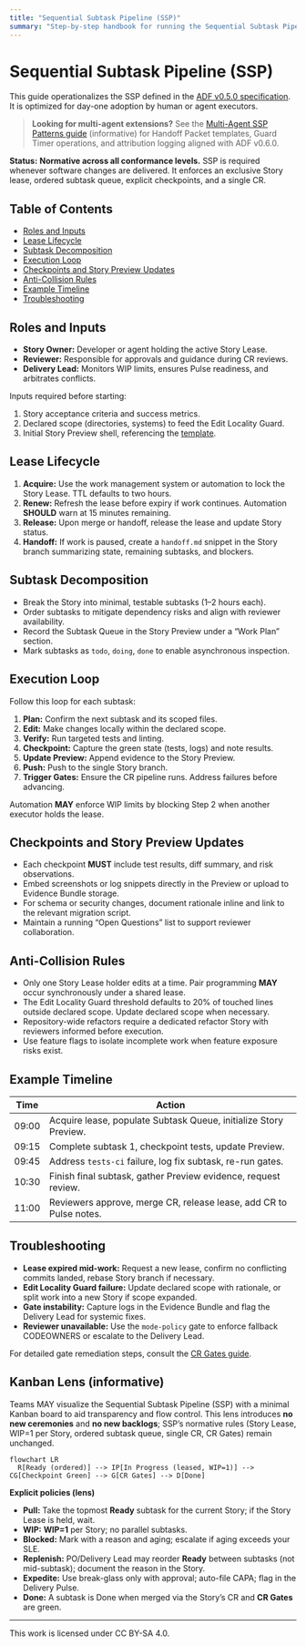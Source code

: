 ```yaml
---
title: "Sequential Subtask Pipeline (SSP)"
summary: "Step-by-step handbook for running the Sequential Subtask Pipeline with lease semantics and anti-collision controls."
---
```


# Sequential Subtask Pipeline (SSP)

This guide operationalizes the SSP defined in the [ADF v0.5.0 specification](../specs/adf-spec-v0.5.0.md#2-sequential-subtask-pipeline-ssp). It is optimized for day-one adoption by human or agent executors.

> **Looking for multi-agent extensions?** See the [Multi-Agent SSP Patterns guide](../guides/multi-agent-patterns.md) (informative) for Handoff Packet templates, Guard Timer operations, and attribution logging aligned with ADF v0.6.0.

**Status:** **Normative across all conformance levels.** SSP is required whenever software changes are delivered. It enforces an exclusive Story lease, ordered subtask queue, explicit checkpoints, and a single CR.

## Table of Contents
- [Roles and Inputs](#roles-and-inputs)
- [Lease Lifecycle](#lease-lifecycle)
- [Subtask Decomposition](#subtask-decomposition)
- [Execution Loop](#execution-loop)
- [Checkpoints and Story Preview Updates](#checkpoints-and-story-preview-updates)
- [Anti-Collision Rules](#anti-collision-rules)
- [Example Timeline](#example-timeline)
- [Troubleshooting](#troubleshooting)

## Roles and Inputs

- **Story Owner:** Developer or agent holding the active Story Lease.
- **Reviewer:** Responsible for approvals and guidance during CR reviews.
- **Delivery Lead:** Monitors WIP limits, ensures Pulse readiness, and arbitrates conflicts.

Inputs required before starting:

1. Story acceptance criteria and success metrics.
2. Declared scope (directories, systems) to feed the Edit Locality Guard.
3. Initial Story Preview shell, referencing the [template](../templates/story-preview.md).

## Lease Lifecycle

1. **Acquire:** Use the work management system or automation to lock the Story Lease. TTL defaults to two hours.
2. **Renew:** Refresh the lease before expiry if work continues. Automation **SHOULD** warn at 15 minutes remaining.
3. **Release:** Upon merge or handoff, release the lease and update Story status.
4. **Handoff:** If work is paused, create a `handoff.md` snippet in the Story branch summarizing state, remaining subtasks, and blockers.

## Subtask Decomposition

- Break the Story into minimal, testable subtasks (1–2 hours each).
- Order subtasks to mitigate dependency risks and align with reviewer availability.
- Record the Subtask Queue in the Story Preview under a “Work Plan” section.
- Mark subtasks as `todo`, `doing`, `done` to enable asynchronous inspection.

## Execution Loop

Follow this loop for each subtask:

1. **Plan:** Confirm the next subtask and its scoped files.
2. **Edit:** Make changes locally within the declared scope.
3. **Verify:** Run targeted tests and linting.
4. **Checkpoint:** Capture the green state (tests, logs) and note results.
5. **Update Preview:** Append evidence to the Story Preview.
6. **Push:** Push to the single Story branch.
7. **Trigger Gates:** Ensure the CR pipeline runs. Address failures before advancing.

Automation **MAY** enforce WIP limits by blocking Step 2 when another executor holds the lease.

## Checkpoints and Story Preview Updates

- Each checkpoint **MUST** include test results, diff summary, and risk observations.
- Embed screenshots or log snippets directly in the Preview or upload to Evidence Bundle storage.
- For schema or security changes, document rationale inline and link to the relevant migration script.
- Maintain a running “Open Questions” list to support reviewer collaboration.

## Anti-Collision Rules

- Only one Story Lease holder edits at a time. Pair programming **MAY** occur synchronously under a shared lease.
- The Edit Locality Guard threshold defaults to 20% of touched lines outside declared scope. Update declared scope when necessary.
- Repository-wide refactors require a dedicated refactor Story with reviewers informed before execution.
- Use feature flags to isolate incomplete work when feature exposure risks exist.

## Example Timeline

| Time | Action |
| --- | --- |
| 09:00 | Acquire lease, populate Subtask Queue, initialize Story Preview. |
| 09:15 | Complete subtask 1, checkpoint tests, update Preview. |
| 09:45 | Address `tests-ci` failure, log fix subtask, re-run gates. |
| 10:30 | Finish final subtask, gather Preview evidence, request review. |
| 11:00 | Reviewers approve, merge CR, release lease, add CR to Pulse notes. |

## Troubleshooting

- **Lease expired mid-work:** Request a new lease, confirm no conflicting commits landed, rebase Story branch if necessary.
- **Edit Locality Guard failure:** Update declared scope with rationale, or split work into a new Story if scope expanded.
- **Gate instability:** Capture logs in the Evidence Bundle and flag the Delivery Lead for systemic fixes.
- **Reviewer unavailable:** Use the `mode-policy` gate to enforce fallback CODEOWNERS or escalate to the Delivery Lead.

For detailed gate remediation steps, consult the [CR Gates guide](cr-gates.md).

## Kanban Lens (informative)

Teams MAY visualize the Sequential Subtask Pipeline (SSP) with a minimal Kanban board to aid transparency and flow control. This lens introduces **no new ceremonies** and **no new backlogs**; SSP’s normative rules (Story Lease, WIP=1 per Story, ordered subtask queue, single CR, CR Gates) remain unchanged.

```mermaid
flowchart LR
  R[Ready (ordered)] --> IP[In Progress (leased, WIP=1)] --> CG[Checkpoint Green] --> G[CR Gates] --> D[Done]
```

**Explicit policies (lens)**

* **Pull:** Take the topmost **Ready** subtask for the current Story; if the Story Lease is held, wait.
* **WIP:** **WIP=1** per Story; no parallel subtasks.
* **Blocked:** Mark with a reason and aging; escalate if aging exceeds your SLE.
* **Replenish:** PO/Delivery Lead may reorder **Ready** between subtasks (not mid-subtask); document the reason in the Story.
* **Expedite:** Use break-glass only with approval; auto-file CAPA; flag in the Delivery Pulse.
* **Done:** A subtask is Done when merged via the Story’s CR and **CR Gates** are green.

---

This work is licensed under CC BY-SA 4.0.
